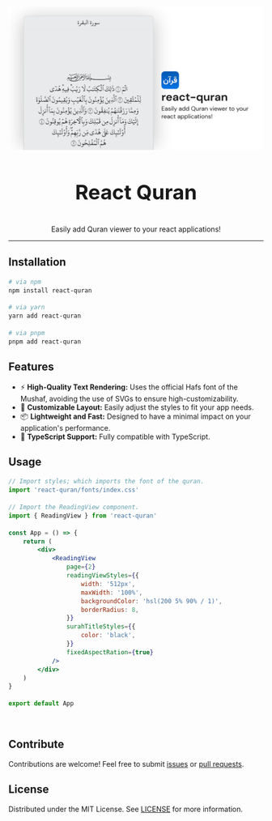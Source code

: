 <div align="center">

<picture>
  <source media="(prefers-color-scheme: dark)" srcset="images/banner-dark.svg">
  <source media="(prefers-color-scheme: light)" srcset="images/banner-light.svg">
  <img src="images/banner-light.svg">
</picture>

<br />

<h3 style="font-size: 40px;"> React Quran</h3>

Easily add Quran viewer to your react applications!

</div>

---

## Installation

```bash
# via npm
npm install react-quran

# via yarn
yarn add react-quran

# via pnpm
pnpm add react-quran
```

## Features

- ⚡ **High-Quality Text Rendering:** Uses the official Hafs font of the Mushaf, avoiding the use of SVGs to ensure high-customizability.
- 🎨 **Customizable Layout:** Easily adjust the styles to fit your app needs.
- 📦 **Lightweight and Fast:** Designed to have a minimal impact on your application's performance.
- 📘 **TypeScript Support:** Fully compatible with TypeScript.

## Usage

```jsx
// Import styles; which imports the font of the quran.
import 'react-quran/fonts/index.css'

// Import the ReadingView component.
import { ReadingView } from 'react-quran'

const App = () => {
    return (
        <div>
            <ReadingView
                page={2}
                readingViewStyles={{
                    width: '512px',
                    maxWidth: '100%',
                    backgroundColor: 'hsl(200 5% 90% / 1)',
                    borderRadius: 8,
                }}
                surahTitleStyles={{
                    color: 'black',
                }}
                fixedAspectRation={true}
            />
        </div>
    )
}

export default App
```

<br />

## Contribute

Contributions are welcome! Feel free to submit [issues](https://github.com/6km/react-quran/issues) or [pull requests](https://github.com/6km/react-quran/pulls).

## License

Distributed under the MIT License. See [LICENSE](./LICENSE) for more information.
